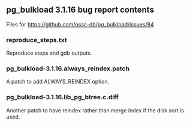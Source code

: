 
pg_bulkload 3.1.16 bug report contents
--------------------------------------

Files for https://github.com/ossc-db/pg_bulkload/issues/84

### reproduce_steps.txt

Reproduce steps and gdb outputs.

### pg_bulkload-3.1.16.always_reindex.patch

A patch to add ALWAYS_REINDEX option.

### pg_bulkload-3.1.16.lib_pg_btree.c.diff

Another patch to have reindex rather than merge index if the disk sort is used.

